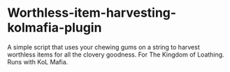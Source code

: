 # Worthless-item-harvesting-kolmafia-plugin
A simple script that uses your chewing gums on a string to harvest worthless items for all the clovery goodness. For The Kingdom of Loathing. Runs with KoL Mafia.
